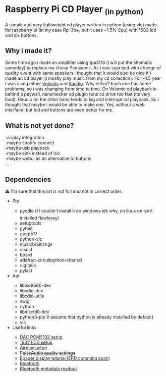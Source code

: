 # <strong>Raspberry Pi CD Player </Strong> <sub>(in python)</sub>
A simple and very lightweight cd player written in python (using vlc) made for raspberry pi (in my case Rpi 3b+, but it uses ~1.5% Cpu) with 1602 lcd and six buttons.

## Why i made it?
Some time ago i made an amplifier using tpa3116 (i will put the shematic someday) to replace my cheap Panasonic. As i was suprised with change of quality event with same speakers i thought that it would also be nice if i made an cd player (i mostly play music from my cd collection). For ~1.5 year i was using either [Volumio](https://volumio.com/en/get-started/)  and [Raudio](https://github.com/rern/raudio). Why either? Each one has some problems, so i was changing from time to time. On Volumio cd playback is behind a paywall, nanomesher cd plugin runs cd drive too fast (its very loud). Raudio on the other hand tends to lag and interrupt cd playback. So i thought that maybe i would be able to make one. Yes, without a web interface, but lcd and buttons are even better for me. 

## What is not yet done?
-airplay integration<br>
-maybe spotify connect<br>
-maybe usb playback<br>
-maybe eink instead of lcd<br>
-maybe webui as an alternative to buttons<br>
...<br>

## Dependencies
⚠ I'm sure that this list is not full and not in correct order.
<ul>
  <li>Pip</li>
    <ul>
      <li>pycdio (❗ I couldn't install it on windows idk why, on linux on rpi it installed flawlessy)</li>
      <li>setuptools </li>
      <li>pytest  </li>
      <li>gpep517  </li>  
      <li>python-vlc</li>
      <li>musicbrainzngs </li>
      <li>discid </li>
      <li>board</li>
      <li>adafruit-circuitpython-charlcd</li>
      <li>digitalio</li>
      <li>pylast</li>
    </ul>
  <li>Apt</li>
    <ul>
      <li>libiso9660-dev</li>
      <li>libcdio-dev</li>
      <li>libcdio-utils</li>
      <li>swig</li>
      <li>cython</li>
      <li>libdiscid0-dev</li>
      <li>python3-pip (I assume that python is already installed by default)</li>
      <li>vlc</li>
    </ul>
  <li>Useful links</li>
    <ul>
      <li><a href="https://blog.himbeer.me/2018/12/27/how-to-connect-a-pcm5102-i2s-dac-to-your-raspberry-pi/">DAC PCM5102 setup</a></li>
      <li><a href="https://www.youtube.com/watch?v=cVdSc8VYVBM">1602 LCD setup</a></li>
      <li><s><a href="https://pimylifeup.com/raspberry-pi-airplay-receiver/">Airplay setup</a></s></li>
      <li><s><a href="https://medium.com/@gamunu/enable-high-quality-audio-on-linux-6f16f3fe7e1f">PulseAudio quality settings</a></s></li>
      <li><a href="https://peppe8o.com/epaper-eink-raspberry-pi/">Epaper display tutorial (EPD comming soon)</a></li>
      <li><a href="https://github.com/nicokaiser/rpi-audio-receiver">Bluetooth</a></li>
      <li><a href="https://stackoverflow.com/questions/74657226/receiving-audio-data-and-metadata-from-iphone-over-bluetooth-python">Bluetooth metadata readout</a></li>
    </ul>
</ul>
